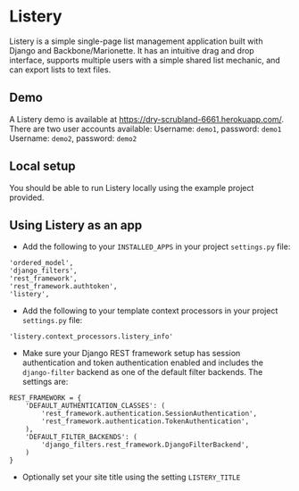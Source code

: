 # Listery

Listery is a simple single-page list management application built with Django and Backbone/Marionette. It has an intuitive drag and drop interface, supports multiple users with a simple shared list mechanic, and can export lists to text files.

## Demo

A Listery demo is available at https://dry-scrubland-6661.herokuapp.com/. There are two user accounts available:
Username: `demo1`, password: `demo1`
Username: `demo2`, password: `demo2`

## Local setup

You should be able to run Listery locally using the example project provided.

## Using Listery as an app

* Add the following to your `INSTALLED_APPS` in your project `settings.py` file:

```
'ordered_model',
'django_filters',
'rest_framework',
'rest_framework.authtoken',
'listery',
```

* Add the following to your template context processors in your project `settings.py` file:

```
'listery.context_processors.listery_info'
```

* Make sure your Django REST framework setup has session authentication and token authentication enabled and includes the `django-filter` backend as one of the default filter backends. The settings are:

```
REST_FRAMEWORK = {
	'DEFAULT_AUTHENTICATION_CLASSES': (
		'rest_framework.authentication.SessionAuthentication',
		'rest_framework.authentication.TokenAuthentication',
	),
	'DEFAULT_FILTER_BACKENDS': (
		'django_filters.rest_framework.DjangoFilterBackend',
	)
}
```

* Optionally set your site title using the setting `LISTERY_TITLE`
